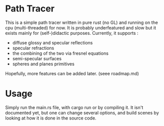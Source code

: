 # Path Tracer

This is a simple path tracer written in pure rust (no GL) and running on the cpu (multi-threaded) for now. It is probably underfeatured and slow but it exists mainly for (self-)didactic purposes.
Currently, it supports : 
 * diffuse glossy and specular reflections
 * specular refractions 
 * the combining of the two via fresnel equations
 * semi-specular surfaces
 * spheres and planes primitives

Hopefully, more features can be added later. (seee roadmap.md)

# Usage

Simply run the main.rs file, with cargo run or by compiling it.
It isn't documented yet, but one can change several options, and build scenes by looking at how it is done in the source code.
